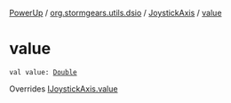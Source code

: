 [PowerUp](../../index.md) / [org.stormgears.utils.dsio](../index.md) / [JoystickAxis](index.md) / [value](./value.md)

# value

`val value: `[`Double`](https://kotlinlang.org/api/latest/jvm/stdlib/kotlin/-double/index.html)

Overrides [IJoystickAxis.value](../-i-joystick-axis/value.md)

